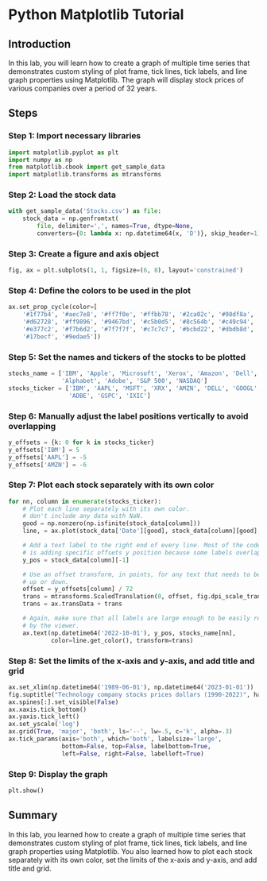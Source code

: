# Python Matplotlib Tutorial

## Introduction

In this lab, you will learn how to create a graph of multiple time series that demonstrates custom styling of plot frame, tick lines, tick labels, and line graph properties using Matplotlib. The graph will display stock prices of various companies over a period of 32 years.

## Steps

### Step 1: Import necessary libraries

```python
import matplotlib.pyplot as plt
import numpy as np
from matplotlib.cbook import get_sample_data
import matplotlib.transforms as mtransforms
```

### Step 2: Load the stock data

```python
with get_sample_data('Stocks.csv') as file:
    stock_data = np.genfromtxt(
        file, delimiter=',', names=True, dtype=None,
        converters={0: lambda x: np.datetime64(x, 'D')}, skip_header=1)
```

### Step 3: Create a figure and axis object

```python
fig, ax = plt.subplots(1, 1, figsize=(6, 8), layout='constrained')
```

### Step 4: Define the colors to be used in the plot

```python
ax.set_prop_cycle(color=[
    '#1f77b4', '#aec7e8', '#ff7f0e', '#ffbb78', '#2ca02c', '#98df8a',
    '#d62728', '#ff9896', '#9467bd', '#c5b0d5', '#8c564b', '#c49c94',
    '#e377c2', '#f7b6d2', '#7f7f7f', '#c7c7c7', '#bcbd22', '#dbdb8d',
    '#17becf', '#9edae5'])
```

### Step 5: Set the names and tickers of the stocks to be plotted

```python
stocks_name = ['IBM', 'Apple', 'Microsoft', 'Xerox', 'Amazon', 'Dell',
               'Alphabet', 'Adobe', 'S&P 500', 'NASDAQ']
stocks_ticker = ['IBM', 'AAPL', 'MSFT', 'XRX', 'AMZN', 'DELL', 'GOOGL',
                 'ADBE', 'GSPC', 'IXIC']
```

### Step 6: Manually adjust the label positions vertically to avoid overlapping

```python
y_offsets = {k: 0 for k in stocks_ticker}
y_offsets['IBM'] = 5
y_offsets['AAPL'] = -5
y_offsets['AMZN'] = -6
```

### Step 7: Plot each stock separately with its own color

```python
for nn, column in enumerate(stocks_ticker):
    # Plot each line separately with its own color.
    # don't include any data with NaN.
    good = np.nonzero(np.isfinite(stock_data[column]))
    line, = ax.plot(stock_data['Date'][good], stock_data[column][good], lw=2.5)

    # Add a text label to the right end of every line. Most of the code below
    # is adding specific offsets y position because some labels overlapped.
    y_pos = stock_data[column][-1]

    # Use an offset transform, in points, for any text that needs to be nudged
    # up or down.
    offset = y_offsets[column] / 72
    trans = mtransforms.ScaledTranslation(0, offset, fig.dpi_scale_trans)
    trans = ax.transData + trans

    # Again, make sure that all labels are large enough to be easily read
    # by the viewer.
    ax.text(np.datetime64('2022-10-01'), y_pos, stocks_name[nn],
            color=line.get_color(), transform=trans)
```

### Step 8: Set the limits of the x-axis and y-axis, and add title and grid

```python
ax.set_xlim(np.datetime64('1989-06-01'), np.datetime64('2023-01-01'))
fig.suptitle("Technology company stocks prices dollars (1990-2022)", ha="center")
ax.spines[:].set_visible(False)
ax.xaxis.tick_bottom()
ax.yaxis.tick_left()
ax.set_yscale('log')
ax.grid(True, 'major', 'both', ls='--', lw=.5, c='k', alpha=.3)
ax.tick_params(axis='both', which='both', labelsize='large',
               bottom=False, top=False, labelbottom=True,
               left=False, right=False, labelleft=True)
```

### Step 9: Display the graph

```python
plt.show()
```

## Summary

In this lab, you learned how to create a graph of multiple time series that demonstrates custom styling of plot frame, tick lines, tick labels, and line graph properties using Matplotlib. You also learned how to plot each stock separately with its own color, set the limits of the x-axis and y-axis, and add title and grid.
